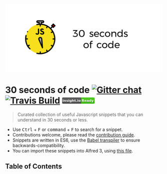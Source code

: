 ![Logo](/logo.png)

# 30 seconds of code [![Gitter chat](https://badges.gitter.im/gitterHQ/gitter.png)](https://gitter.im/30-seconds-of-code/Lobby) [![Travis Build](https://travis-ci.org/Chalarangelo/30-seconds-of-code.svg?branch=master)](https://travis-ci.org/Chalarangelo/30-seconds-of-code) <a data-role="dummy" href="https://insight.io/github.com/Chalarangelo/30-seconds-of-code?source=0" title="View this repo on Insight.io" target="_blank"><svg xmlns="http://www.w3.org/2000/svg" width="104" height="20"><linearGradient id="b" x2="0" y2="100%"><stop offset="0" stop-color="#bbb" stop-opacity=".1"></stop><stop offset="1" stop-opacity=".1"></stop></linearGradient><clipPath id="a"><rect width="104" height="20" rx="3" fill="#fff"></rect></clipPath><g clip-path="url(#a)"><path fill="#555" d="M0 0h61v20H0z"></path><path fill="#4c1" d="M61 0h43v20H61z"></path><path fill="url(#b)" d="M0 0h104v20H0z"></path></g><g fill="#fff" text-anchor="middle" font-family="DejaVu Sans,Verdana,Geneva,sans-serif" font-size="11"><text x="30.5" y="15" fill="#010101" fill-opacity=".3">insight.io</text><text x="30.5" y="14">insight.io</text><text x="81.5" y="15" fill="#010101" fill-opacity=".3">Ready</text><text x="81.5" y="14">Ready</text></g></svg></a>
> Curated collection of useful Javascript snippets that you can understand in 30 seconds or less.

- Use <kbd>Ctrl</kbd> + <kbd>F</kbd> or <kbd>command</kbd> + <kbd>F</kbd> to search for a snippet.
- Contributions welcome, please read the [contribution guide](CONTRIBUTING.md).
- Snippets are written in ES6, use the [Babel transpiler](https://babeljs.io/) to ensure backwards-compatibility.
- You can import these snippets into Alfred 3, using [this file](https://github.com/lslvxy/30-seconds-of-code-alfredsnippets).

## Table of Contents
